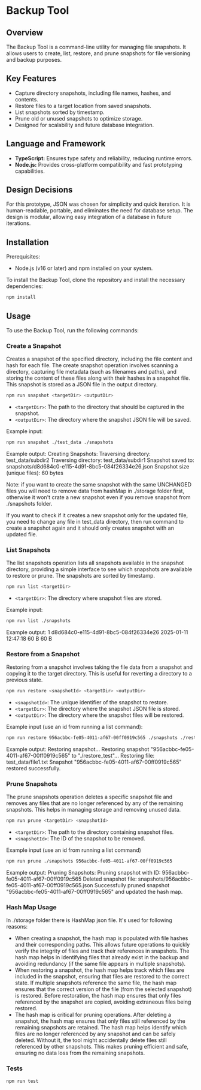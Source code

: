 # Backup Tool

## Overview

The Backup Tool is a command-line utility for managing file snapshots. It allows users to create, list, restore, and prune snapshots for file versioning and backup purposes.

## Key Features

- Capture directory snapshots, including file names, hashes, and contents.
- Restore files to a target location from saved snapshots.
- List snapshots sorted by timestamp.
- Prune old or unused snapshots to optimize storage.
- Designed for scalability and future database integration.

## Language and Framework

- **TypeScript:** Ensures type safety and reliability, reducing runtime errors.
- **Node.js:** Provides cross-platform compatibility and fast prototyping capabilities.

## Design Decisions

For this prototype, JSON was chosen for simplicity and quick iteration. It is human-readable, portable, and eliminates the need for database setup. The design is modular, allowing easy integration of a database in future iterations.

## Installation

Prerequisites:

- Node.js (v16 or later) and npm installed on your system.

To install the Backup Tool, clone the repository and install the necessary dependencies:

```bash
npm install
```

## Usage

To use the Backup Tool, run the following commands:

### Create a Snapshot

Creates a snapshot of the specified directory, including the file content and hash for each file.
The create snapshot operation involves scanning a directory, capturing file metadata (such as filenames and paths), and storing the content of these files along with their hashes in a snapshot file. This snapshot is stored as a JSON file in the output directory.

```bash
npm run snapshot <targetDir> <outputDir>
```

- `<targetDir>`: The path to the directory that should be captured in the snapshot.
- `<outputDir>`: The directory where the snapshot JSON file will be saved.

Example input:

```bash
npm run snapshot ./test_data ./snapshots
```

Example output:
Creating Snapshots:
Traversing directory: test_data/subdir2
Traversing directory: test_data/subdir1
Snapshot saved to: snapshots/d8d684c0-e115-4d91-8bc5-084f26334e26.json
Snapshot size (unique files): 60 bytes

Note: if you want to create the same snapshot with the same UNCHANGED files you will need to remove data from hashMap in ./storage folder first, otherwise it won't crate a new snapshot even if you remove snapshot from ./snapshots folder.

If you want to check if it creates a new snapshot only for the updated file, you need to change any file in test_data directory, then run command to create a snapshot again and it should only creates snapshot with an updated file.

### List Snapshots

The list snapshots operation lists all snapshots available in the snapshot directory, providing a simple interface to see which snapshots are available to restore or prune. The snapshots are sorted by timestamp.

```bash
npm run list <targetDir>
```

- `<targetDir>`: The directory where snapshot files are stored.

Example input:

```bash
npm run list ./snapshots
```

Example output:
1 d8d684c0-e115-4d91-8bc5-084f26334e26 2025-01-11 12:47:18 60 B 60 B

### Restore from a Snapshot

Restoring from a snapshot involves taking the file data from a snapshot and copying it to the target directory. This is useful for reverting a directory to a previous state.

```bash
npm run restore <snapshotId> <targetDir> <outputDir>
```

- `<snapshotId>`: The unique identifier of the snapshot to restore.
- `<targetDir>`: The directory where the snapshot JSON file is stored.
- `<outputDir>`: The directory where the snapshot files will be restored.

Example input (use an id from running a list command):

```bash
npm run restore 956acbbc-fe05-4011-af67-00ff0919c565 ./snapshots ./restore_test
```

Example output:
Restoring snapshot...
Restoring snapshot "956acbbc-fe05-4011-af67-00ff0919c565" to "./restore_test"...
Restoring file: test_data/file1.txt
Snapshot "956acbbc-fe05-4011-af67-00ff0919c565" restored successfully.

### Prune Snapshots

The prune snapshots operation deletes a specific snapshot file and removes any files that are no longer referenced by any of the remaining snapshots. This helps in managing storage and removing unused data.

```bash
npm run prune <targetDir> <snapshotId>
```

- `<targetDir>`: The path to the directory containing snapshot files.
- `<snapshotId>`: The ID of the snapshot to be removed.

Example input (use an id from running a list command)

```bash
npm run prune ./snapshots 956acbbc-fe05-4011-af67-00ff0919c565
```

Example output:
Pruning Snapshots:
Pruning snapshot with ID: 956acbbc-fe05-4011-af67-00ff0919c565
Deleted snapshot file: snapshots/956acbbc-fe05-4011-af67-00ff0919c565.json
Successfully pruned snapshot "956acbbc-fe05-4011-af67-00ff0919c565" and updated the hash map.

### Hash Map Usage

In ./storage folder there is HashMap json file. It's used for following reasons:

- When creating a snapshot, the hash map is populated with file hashes and their corresponding paths.
  This allows future operations to quickly verify the integrity of files and track their references in snapshots.
  The hash map helps in identifying files that already exist in the backup and avoiding redundancy (if the same file appears in multiple snapshots).
- When restoring a snapshot, the hash map helps track which files are included in the snapshot, ensuring that files are restored to the correct state. If multiple snapshots reference the same file, the hash map ensures that the correct version of the file (from the selected snapshot) is restored. Before restoration, the hash map ensures that only files referenced by the snapshot are copied, avoiding extraneous files being restored.
- The hash map is critical for pruning operations. After deleting a snapshot, the hash map ensures that only files still referenced by the remaining snapshots are retained.
  The hash map helps identify which files are no longer referenced by any snapshot and can be safely deleted. Without it, the tool might accidentally delete files still referenced by other snapshots.
  This makes pruning efficient and safe, ensuring no data loss from the remaining snapshots.

### Tests

```bash
npm run test
```
